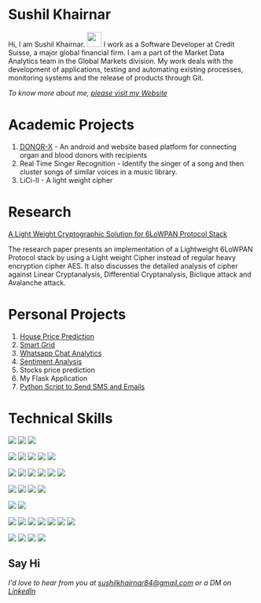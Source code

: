 # Sushil Khairnar
<!-- <img src="images/sushil_1.jpg" width="30%" /> -->
Hi, I am Sushil Khairnar. <img src="https://raw.githubusercontent.com/MartinHeinz/MartinHeinz/master/wave.gif" width="30px"> I work as a Software Developer at Credit Suisse, a major global financial firm. I am a part of the Market Data Analytics team in the Global Markets division. My work deals with the development of applications, testing and automating existing processes, monitoring systems and the release of products through Git.

*To know more about me, [please visit my Website](https://sushilkhairnar.com/)*

# Academic Projects
1. [DONOR-X](https://www.youtube.com/watch?v=1AKfClmABxE) - An android and website based platform for connecting organ and blood donors with recipients
2. Real Time Singer Recognition - Identify the singer of a song and then cluster songs of similar voices in a music library. 
3. LiCi-II - A light weight cipher 

# Research 
[A Light Weight Cryptographic Solution for 6LoWPAN Protocol Stack](https://link.springer.com/chapter/10.1007/978-3-030-01177-2_71)

The research paper presents an implementation of a Lightweight 6LoWPAN Protocol stack by using a Light weight Cipher instead of regular heavy encryption cipher AES. It also discusses the detailed analysis of cipher against Linear Cryptanalysis, Differential Cryptanalysis, Biclique attack and Avalanche attack.

# Personal Projects
1. [House Price Prediction](https://github.com/sushilk123/House-Price-Prediction)
2. [Smart Grid](https://github.com/sushilk123/Smart-Grid)
3. [Whatsapp Chat Analytics](https://github.com/sushilk123/Whatsapp-Chat-Analytics)
4. [Sentiment Analysis](https://github.com/sushilk123/Sentiment-Analysis/tree/master/Sentiment-Analysis-of-Product-Reviews)
6. Stocks price prediction
7. My Flask Application
8. [Python Script to Send SMS and Emails](https://github.com/sushilk123/Email_SMS_Sender)

# Technical Skills
<!-- ### Environment -->
![](https://img.shields.io/badge/OS-Linux-informational?style=flat&logo=linux&logoColor=white&color=21b52b)
![](https://img.shields.io/badge/OS-MAC-informational?style=flat&logo=apple&logoColor=white&color=21b52b)
![](https://img.shields.io/badge/OS-Windows-informational?style=flat&logo=windows&logoColor=white&color=21b52b)

![](https://img.shields.io/badge/Code-Python-informational?style=flat&logo=python&logoColor=white&color=21b52b)
![](https://img.shields.io/badge/Code-C-informational?style=flat&logo=c&logoColor=white&color=21b52b)
![](https://img.shields.io/badge/Code-Java-informational?style=flat&logo=java&logoColor=white&color=21b52b)
![](https://img.shields.io/badge/Code-Shell-informational?style=flat&logo=bash&logoColor=white&color=21b52b)
![](https://img.shields.io/badge/Code-SQL-informational?style=flat&color=21b52b)

<!-- ### Big Data  -->
<!--[/]: Logos N/A for these-->
![](https://img.shields.io/badge/BigData-HDFS-informational?style=flat&color=21b52b)
![](https://img.shields.io/badge/BigData-Sqoop-informational?style=flat&color=21b52b)
![](https://img.shields.io/badge/BigData-Oozie-informational?style=flat&color=21b52b)
![](https://img.shields.io/badge/BigData-Impala-informational?style=flat&color=21b52b)
![](https://img.shields.io/badge/BigData-Hive-informational?style=flat&color=21b52b)
![](https://img.shields.io/badge/BigData-Spark-informational?style=flat&color=21b52b)

<!-- ### Front End -->
![](https://img.shields.io/badge/UI-Angular-informational?style=flat&logo=angular&logoColor=white&color=21b52b)
![](https://img.shields.io/badge/UI-Bootstrap-informational?style=flat&logo=bootstrap&logoColor=white&color=21b52b)
![](https://img.shields.io/badge/UI-CSS-informational?style=flat&logo=markdown&logoColor=white&color=21b52b)
![](https://img.shields.io/badge/UI-HTML5-informational?style=flat&logo=html5&logoColor=white&color=21b52b)

<!-- ### Databases -->
![](https://img.shields.io/badge/DB-MySQL-informational?style=flat&logo=mysql&logoColor=white&color=21b52b)
![](https://img.shields.io/badge/DB-HBase-informational?style=flat&logoColor=white&color=21b52b)

![](https://img.shields.io/badge/JupyterNotebook-informational?style=flat&logo=jupyter-notebook&logoColor=white&color=21b52b)
![](https://img.shields.io/badge/IDE-PyCharm-informational?style=flat&logo=pycharm&logoColor=white&color=21b52b)
![](https://img.shields.io/badge/IDE-AndroidStudio-informational?style=flat&logo=visual-studio-code&logoColor=white&color=21b52b)
![](https://img.shields.io/badge/Web-Flask-informational?style=flat&logo=flask&logoColor=white&color=21b52b)
![](https://img.shields.io/badge/Hadoop-informational?style=flat&logo=hadoop&logoColor=white&color=21b52b)
![](https://img.shields.io/badge/MachineLearning-informational?style=flat&logo=machinelearning&logoColor=white&color=21b52b)
![](https://img.shields.io/badge/Cryptography-informational?style=flat&logo=cryptography&logoColor=white&color=21b52b)


<!-- ### Collaboration -->
![](https://img.shields.io/badge/Collab-Jira-informational?style=flat&logo=jira&logoColor=white&color=21b52b)
![](https://img.shields.io/badge/Collab-Confluence-informational?style=flat&logo=confluence&logoColor=white&color=21b52b)
![](https://img.shields.io/badge/Collab-GitHub-informational?style=flat&logo=github&logoColor=white&color=21b52b)
![](https://img.shields.io/badge/Collab-BitBucket-informational?style=flat&logo=bitbucket&logoColor=white&color=21b52b)


## Say Hi
*I'd love to hear from you at [sushilkhairnar84@gmail.com](mailto:sushilkhairnar84@gmail.com) or a DM on [LinkedIn](https://www.linkedin.com/in/sushil-khairnar-a9322a147)*
